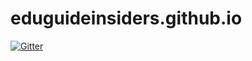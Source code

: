 # eduguideinsiders.github.io

[![Gitter](https://badges.gitter.im/eduguideinsiders/eduguideinsiders.github.io.svg)](https://gitter.im/eduguideinsiders/eduguideinsiders.github.io?utm_source=badge&utm_medium=badge&utm_campaign=pr-badge&utm_content=badge)